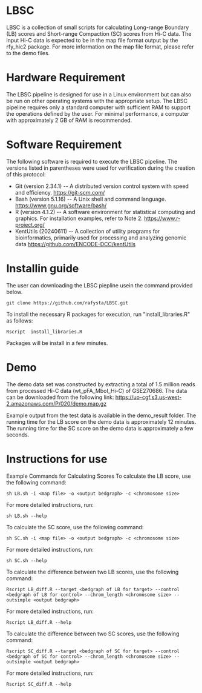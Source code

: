 # LBSC
LBSC is a collection of small scripts for calculating Long-range Boundary (LB) scores and Short-range Compaction (SC) scores from Hi-C data. The input Hi-C data is expected to be in the map file format output by the rfy_hic2 package. For more information on the map file format, please refer to the demo files. 

# Hardware Requirement
The LBSC pipeline is designed for use in a Linux environment but can also be run on other operating systems with the appropriate setup.
The LBSC pipeline requires only a standard computer with sufficient RAM to support the operations defined by the user. For minimal performance, a computer with approximately 2 GB of RAM is recommended.

# Software Requirement
The following software is required to execute the LBSC pipeline. The versions listed in parentheses were used for verification during the creation of this protocol: 

+ Git (version 2.34.1) -- A distributed version control system with speed and efficiency. https://git-scm.com/
+ Bash (version 5.1.16) -- A Unix shell and command language. https://www.gnu.org/software/bash/
+ R (version 4.1.2) -- A software environment for statistical computing and graphics. For installation examples, refer to Note 2. https://www.r-project.org/
+ KentUtils (20240611) -- A collection of utility programs for bioinformatics, primarily used for processing and analyzing genomic data  https://github.com/ENCODE-DCC/kentUtils


# Installin guide
The user can downloading the LBSC piepline usein the command provided below.
```
git clone https://github.com/rafysta/LBSC.git
```

To install the necessary R packages for execution, run "install_libraries.R" as follows:

```
Rscript  install_libraries.R
```

Packages will be install in a few minutes.

# Demo
The demo data set was constructed by extracting a total of 1.5 million reads from processed Hi-C data (wt_pFA_MboI_Hi-C) of GSE270686. The data can be downloaded from the following link:  https://uo-cgf.s3.us-west-2.amazonaws.com/P/020/demo.map.gz

Example output from the test data is available in the demo_result folder. The running time for the LB score on the demo data is approximately 12 minutes. The running time for the SC score on the demo data is approximately a few seconds.

# Instructions for use
Example Commands for Calculating Scores
To calculate the LB score, use the following command:
```
sh LB.sh -i <map file> -o <output bedgraph> -c <chromosome size>
```

For more detailed instructions, run:
```
sh LB.sh --help
```

To calculate the SC score, use the following command:
```
sh SC.sh -i <map file> -o <output bedgraph> -c <chromosome size>
```

For more detailed instructions, run:
```
sh SC.sh --help
```

To calculate the difference between two LB scores, use the following command:
```
Rscript LB_diff.R --target <bedgraph of LB for target> --control <bedgraph of LB for control> --chrom_length <chromosome size> --outsimple <output bedgraph>
```

For more detailed instructions, run:
```
Rscript LB_diff.R --help
```

To calculate the difference between two SC scores, use the following command:
```
Rscript SC_diff.R --target <bedgraph of SC for target> --control <bedgraph of SC for control> --chrom_length <chromosome size> --outsimple <output bedgraph>
```

For more detailed instructions, run:
```
Rscript SC_diff.R --help
```
